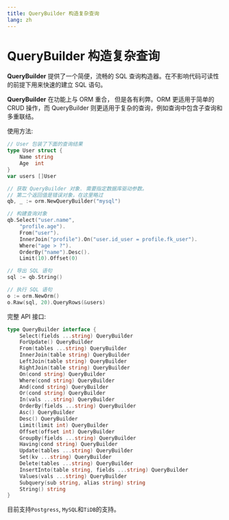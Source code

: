```yaml
---
title: QueryBuilder 构造复杂查询
lang: zh
---
```


# QueryBuilder 构造复杂查询

**QueryBuilder** 提供了一个简便，流畅的 SQL 查询构造器。在不影响代码可读性的前提下用来快速的建立 SQL 语句。

**QueryBuilder** 在功能上与 ORM 重合， 但是各有利弊。ORM 更适用于简单的 CRUD 操作，而 QueryBuilder 则更适用于复杂的查询，例如查询中包含子查询和多重联结。

使用方法:

```go
// User 包装了下面的查询结果
type User struct {
	Name string
	Age  int
}
var users []User

// 获取 QueryBuilder 对象. 需要指定数据库驱动参数。
// 第二个返回值是错误对象，在这里略过
qb, _ := orm.NewQueryBuilder("mysql")

// 构建查询对象
qb.Select("user.name",
	"profile.age").
	From("user").
	InnerJoin("profile").On("user.id_user = profile.fk_user").
	Where("age > ?").
	OrderBy("name").Desc().
	Limit(10).Offset(0)

// 导出 SQL 语句
sql := qb.String()

// 执行 SQL 语句
o := orm.NewOrm()
o.Raw(sql, 20).QueryRows(&users)
```

完整 API 接口:

```go
type QueryBuilder interface {
	Select(fields ...string) QueryBuilder
	ForUpdate() QueryBuilder
	From(tables ...string) QueryBuilder
	InnerJoin(table string) QueryBuilder
	LeftJoin(table string) QueryBuilder
	RightJoin(table string) QueryBuilder
	On(cond string) QueryBuilder
	Where(cond string) QueryBuilder
	And(cond string) QueryBuilder
	Or(cond string) QueryBuilder
	In(vals ...string) QueryBuilder
	OrderBy(fields ...string) QueryBuilder
	Asc() QueryBuilder
	Desc() QueryBuilder
	Limit(limit int) QueryBuilder
	Offset(offset int) QueryBuilder
	GroupBy(fields ...string) QueryBuilder
	Having(cond string) QueryBuilder
	Update(tables ...string) QueryBuilder
	Set(kv ...string) QueryBuilder
	Delete(tables ...string) QueryBuilder
	InsertInto(table string, fields ...string) QueryBuilder
	Values(vals ...string) QueryBuilder
	Subquery(sub string, alias string) string
	String() string
}
```

目前支持`Postgress`, `MySQL`和`TiDB`的支持。